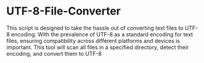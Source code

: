 # UTF-8-File-Converter
This script is designed to take the hassle out of converting text files to UTF-8 encoding. With the prevalence of UTF-8 as a standard encoding for text files, ensuring compatibility across different platforms and devices is important. This tool will scan all files in a specified directory, detect their encoding, and convert them to UTF-8
